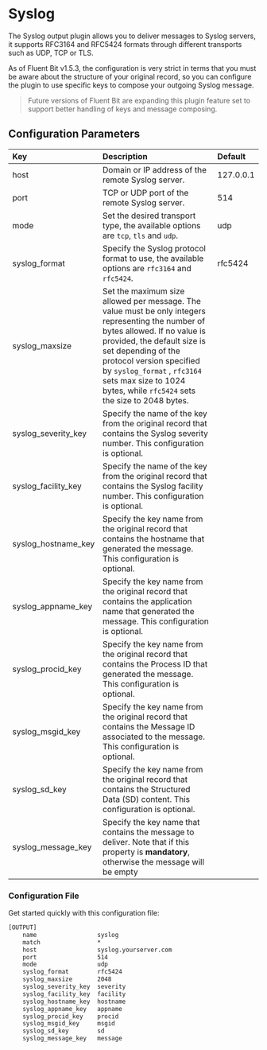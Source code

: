 # Syslog

The Syslog output plugin allows you to deliver messages to Syslog servers, it supports RFC3164 and RFC5424 formats through different transports such as UDP, TCP or TLS.

As of Fluent Bit v1.5.3, the configuration is very strict in terms that you must be aware about the structure of your original record, so you can configure the plugin to use specific keys to compose your outgoing Syslog message.

> Future versions of Fluent Bit are expanding this plugin feature set to support better handling of keys and message composing.

## Configuration Parameters

| Key | Description | Default |
| :--- | :--- | :--- |
| host | Domain or IP address of the remote Syslog server. | 127.0.0.1 |
| port | TCP or UDP port of the remote Syslog server.                 | 514 |
| mode                | Set the desired transport type, the available options are ```tcp```, ```tls``` and ```udp```. | udp |
| syslog_format | Specify the Syslog protocol format to use, the available options are ```rfc3164``` and ```rfc5424```. | rfc5424 |
| syslog_maxsize | Set the maximum size allowed per message. The value must be only integers representing the number of bytes allowed. If no value is provided, the default size is set depending of the protocol version specified by ```syslog_format``` , ```rfc3164``` sets max size to 1024 bytes, while ```rfc5424``` sets the size to 2048 bytes. |  |
| syslog_severity_key | Specify the name of the key from the original record that contains the Syslog severity number. This configuration is optional. |  |
| syslog_facility_key | Specify the name of the key from the original record that contains the Syslog facility number. This configuration is optional. |  |
| syslog_hostname_key | Specify the key name from the original record that contains the hostname that generated the message. This configuration is optional. | |
| syslog_appname_key | Specify the key name from the original record that contains the application name that generated the message. This configuration is optional. | |
| syslog_procid_key | Specify the key name from the original record that contains the Process ID that generated the message. This configuration is optional. | |
| syslog_msgid_key | Specify the key name from the original record that contains the Message ID associated to the message. This configuration is optional. | |
| syslog_sd_key | Specify the key name from the original record that contains the Structured Data (SD)  content. This configuration is optional. | |
| syslog_message_key | Specify the key name that contains the message to deliver. Note that if this property is **mandatory**, otherwise the message will be empty | |

### Configuration File

Get started quickly with this configuration file:

```reStructuredText
[OUTPUT]
    name                 syslog
    match                *
    host                 syslog.yourserver.com
    port                 514
    mode                 udp
    syslog_format        rfc5424
    syslog_maxsize       2048
    syslog_severity_key  severity
    syslog_facility_key  facility
    syslog_hostname_key  hostname
    syslog_appname_key   appname
    syslog_procid_key    procid
    syslog_msgid_key     msgid
    syslog_sd_key        sd
    syslog_message_key   message
```



